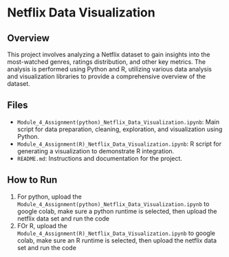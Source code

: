 # Netflix Data Visualization

## Overview
This project involves analyzing a Netflix dataset to gain insights into the most-watched genres, ratings distribution, and other key metrics. The analysis is performed using Python and R, utilizing various data analysis and visualization libraries to provide a comprehensive overview of the dataset.

## Files
- `Module_4_Assignment(python)_Netflix_Data_Visualization.ipynb`: Main script for data preparation, cleaning, exploration, and visualization using Python.
- `Module_4_Assignment(R)_Netflix_Data_Visualization.ipynb`: R script for generating a visualization to demonstrate R integration.
- `README.md`: Instructions and documentation for the project.

## How to Run
1. For python, upload the `Module_4_Assignment(python)_Netflix_Data_Visualization.ipynb` to google colab, make sure a python runtime is selected, then upload the netflix data set and run the code
2. FOr R, upload the `Module_4_Assignment(R)_Netflix_Data_Visualization.ipynb` to google colab, make sure an R runtime is selected, then upload the netflix data set and run the code
